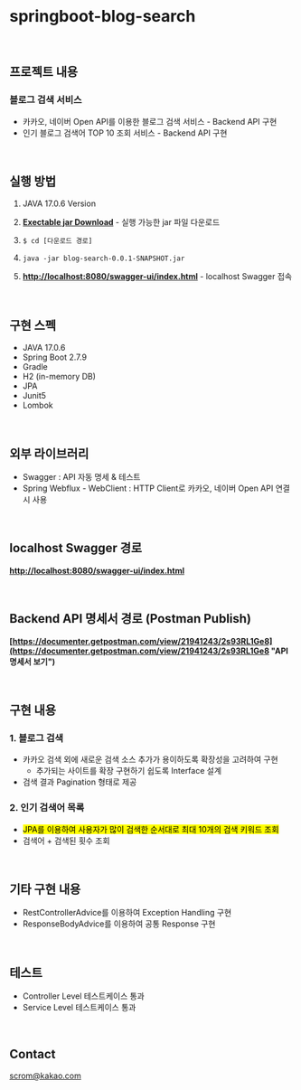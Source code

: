 <br/>

# springboot-blog-search

<br/>

## 프로젝트 내용

### 블로그 검색 서비스
- 카카오, 네이버 Open API를 이용한 블로그 검색 서비스 - Backend API 구현
- 인기 블로그 검색어 TOP 10 조회 서비스 - Backend API 구현

<br/>

## 실행 방법

1. JAVA 17.0.6 Version

2. __[Exectable jar Download](https://github.com/creedboygit/springboot-blog-search/releases/download/v1.0/blog-search-0.0.1-SNAPSHOT.jar "jar 파일 다운로드")__ - 실행 가능한 jar 파일 다운로드

2. `$ cd [다운로드 경로]`

3. `java -jar blog-search-0.0.1-SNAPSHOT.jar`

4. __[http://localhost:8080/swagger-ui/index.html](http://localhost:8080/swagger-ui/index.html "localhost Swagger 경로")__ - localhost Swagger 접속

<br/>

## 구현 스펙

- JAVA 17.0.6
- Spring Boot 2.7.9
- Gradle
- H2 (in-memory DB)
- JPA
- Junit5
- Lombok

<br/>

## 외부 라이브러리

- Swagger : API 자동 명세 & 테스트
- Spring Webflux - WebClient : HTTP Client로 카카오, 네이버 Open API 연결 시 사용

<br/>

## localhost Swagger 경로

__[http://localhost:8080/swagger-ui/index.html](http://localhost:8080/swagger-ui/index.html "Swagger 경로")__

<br/>

## Backend API 명세서 경로 (Postman Publish)

__[https://documenter.getpostman.com/view/21941243/2s93RL1Ge8](https://documenter.getpostman.com/view/21941243/2s93RL1Ge8 "API 명세서 보기")__

<br/>

## 구현 내용

### 1. 블로그 검색

- 카카오 검색 외에 새로운 검색 소스 추가가 용이하도록 확장성을 고려하여 구현
    - 추가되는 사이트를 확장 구현하기 쉽도록 Interface 설계
- 검색 결과 Pagination 형태로 제공

### 2. 인기 검색어 목록

- <mark>JPA를 이용하여 사용자가 많이 검색한 순서대로 최대 10개의 검색 키워드 조회</mark>
- 검색어 + 검색된 횟수 조회

<br/>

## 기타 구현 내용

- RestControllerAdvice를 이용하여 Exception Handling 구현
- ResponseBodyAdvice를 이용하여 공통 Response 구현

<br/>

## 테스트

- Controller Level 테스트케이스 통과
- Service Level 테스트케이스 통과

<br/>

## Contact

scrom@kakao.com